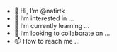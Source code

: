 - 👋 Hi, I’m @natirtk
- 👀 I’m interested in ...
- 🌱 I’m currently learning ...
- 💞️ I’m looking to collaborate on ...
- 📫 How to reach me ...

<!---
natirtk/natirtk is a ✨ special ✨ repository because its `README.md` (this file) appears on your GitHub profile.
You can click the Preview link to take a look at your changes.
--->
